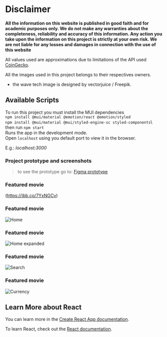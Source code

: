 # Disclaimer

**All the information on this website is published in good faith and for academic purposes only. We do not make any warranties about the completeness, reliability and accuracy of this information. Any action you take upon the information on this project is strictly at your own risk. We are not liable for any losses and damages in connection with the use of this website**

All values ​​used are approximations due to limitations of the API used [CoinGecko](https://api.coingecko.com/api/v3).

All the images used in this project belongs to their respectives owners.

- the wave tech image is designed by vectorjuice / Freepik.



## Available Scripts
To run this project you must install the MUI dependencies <br/> `npm install @mui/material @emotion/react @emotion/styled`\
`npm install @mui/material @mui/styled-engine-sc styled-components`\ <br/>
then run `npm start`\
Runs the app in the development mode.\
Open `localhost` using you default port to view it in the browser.

E.g.: *localhost:3000*


### Project prototype and screenshots

> to see the prototype go to: [Figma prototype](https://www.figma.com/file/r6DpCJhOmANmWKiqD1ptBG/Crypto-project?node-id=1%3A2)

### Featured movie
(https://ibb.co/7YxNGCv)

### Featured movie
![Home](https://ibb.co/JFSQ3c9)

### Featured movie
![Home expanded](https://ibb.co/tBLf6dx)

### Featured movie
![Search](https://ibb.co/SdCHZDz)

### Featured movie
![Currency](https://ibb.co/KLkK0Gs)

## Learn More about React

You can learn more in the [Create React App documentation](https://facebook.github.io/create-react-app/docs/getting-started).

To learn React, check out the [React documentation](https://reactjs.org/).